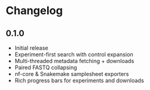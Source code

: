 # Changelog

## 0.1.0
- Initial release
- Experiment-first search with control expansion
- Multi-threaded metadata fetching + downloads
- Paired FASTQ collapsing
- nf-core & Snakemake samplesheet exporters
- Rich progress bars for experiments and downloads
